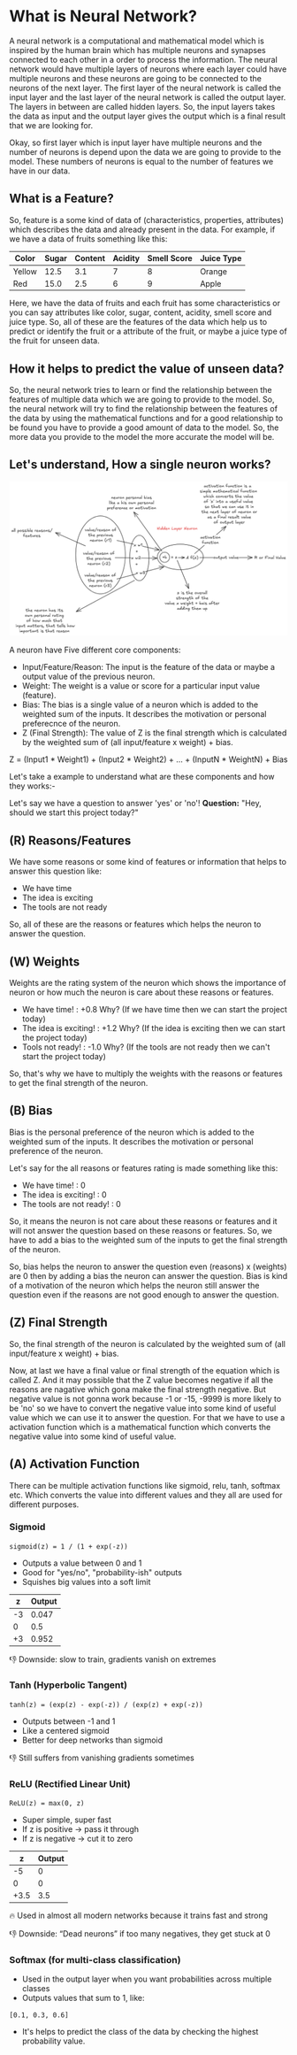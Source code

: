 # What is Neural Network?

A neural network is a computational and mathematical model which is inspired by the human brain which has multiple neurons and synapses connected to each other in a order to process the information. The neural network would have multiple layers of neurons where each layer could have multiple neurons and these neurons are going to be connected to the neurons of the next layer. The first layer of the neural network is called the input layer and the last layer of the neural network is called the output layer. The layers in between are called hidden layers. So, the input layers takes the data as input and the output layer gives the output which is a final result that we are looking for.

Okay, so first layer which is input layer have multiple neurons and the number of neurons is depend upon the data we are going to provide to the model. These numbers of neurons is equal to the number of features we have in our data.

## What is a Feature?

So, feature is a some kind of data of (characteristics, properties, attributes) which describes the data and already present in the data.
For example, if we have a data of fruits something like this:

| Color  | Sugar | Content | Acidity | Smell Score | Juice Type |
|--------|-------|---------|---------|-------------|------------|
| Yellow | 12.5  | 3.1     | 7       | 8           | Orange     |
| Red    | 15.0  | 2.5     | 6       | 9           | Apple      |

Here, we have the data of fruits and each fruit has some characteristics or you can say attributes like color, sugar, content, acidity, smell score and juice type. So, all of these are the features of the data which help us to predict or identify the fruit or a attribute of the fruit, or maybe a juice type of the fruit for unseen data.

## How it helps to predict the value of unseen data?

So, the neural network tries to learn or find the relationship between the features of multiple data which we are going to provide to the model.
So, the neural network will try to find the relationship between the features of the data by using the mathematical functions and for a good relationship to be found you have to provide a good amount of data to the model. So, the more data you provide to the model the more accurate the model will be.

## Let's understand, How a single neuron works?

![alt text](designs/neural_network.png)

A neuron have Five different core components:

- Input/Feature/Reason: The input is the feature of the data or maybe a output value of the previous neuron.
- Weight: The weight is a value or score for a particular input value (feature).
- Bias: The bias is a single value of a neuron which is added to the weighted sum of the inputs. It describes the motivation or personal preferecnce of the neuron.
- Z (Final Strength): The value of Z is the final strength which is calculated by the weighted sum of (all input/feature x weight) + bias.

Z = (Input1 * Weight1) + (Input2 * Weight2) + ... + (InputN * WeightN) + Bias

Let's take a example to understand what are these components and how they works:-

Let's say we have a question to answer 'yes' or 'no'!
**Question:** "Hey, should we start this project today?"

## (R) Reasons/Features

We have some reasons or some kind of features or information that helps to answer this question like:

- We have time
- The idea is exciting
- The tools are not ready

So, all of these are the reasons or features which helps the neuron to answer the question.

## (W) Weights

Weights are the rating system of the neuron which shows the importance of neuron or how much the neuron is care about these reasons or features.

- We have time! : +0.8 Why? (If we have time then we can start the project today)
- The idea is exciting! : +1.2 Why? (If the idea is exciting then we can start the project today)
- Tools not ready! : -1.0 Why? (If the tools are not ready then we can't start the project today)

So, that's why we have to multiply the weights with the reasons or features to get the final strength of the neuron.

## (B) Bias

Bias is the personal preference of the neuron which is added to the weighted sum of the inputs. It describes the motivation or personal preference of the neuron.

Let's say for the all reasons or features rating is made something like this:

- We have time! : 0
- The idea is exciting! : 0
- The tools are not ready! : 0

So, it means the neuron is not care about these reasons or features and it will not answer the question based on these reasons or features. So, we have to add a bias to the weighted sum of the inputs to get the final strength of the neuron.

So, bias helps the neuron to answer the question even (reasons) x (weights) are 0 then by adding a bias the neuron can answer the question.
Bias is kind of a motivation of the neuron which helps the neuron still answer the question even if the reasons are not good enough to answer the question.

## (Z) Final Strength

So, the final strength of the neuron is calculated by the weighted sum of (all input/feature x weight) + bias.

Now, at last we have a final value or final strength of the equation which is called Z. And it may possible that the Z value becomes negative if all the reasons are nagative which gona make the final strength negative. But negative value is not gonna work because -1 or -15, -9999 is more likely to be 'no' so we have to convert the negative value into some kind of useful value which we can use it to answer the question. For that we have to use a activation function which is a mathematical function which converts the negative value into some kind of useful value.

## (A) Activation Function

There can be multiple activation functions like sigmoid, relu, tanh, softmax etc. Which converts the value into different values and they all are used for different purposes.

### Sigmoid

```
sigmoid(z) = 1 / (1 + exp(-z))
```

- Outputs a value between 0 and 1
- Good for "yes/no", "probability-ish" outputs
- Squishes big values into a soft limit

| z	 |  Output |
|----|---------|
| -3 |	0.047  |
| 0	 |  0.5    |
| +3 |	0.952  |

👎 Downside: slow to train, gradients vanish on extremes

### Tanh (Hyperbolic Tangent)

```
tanh(z) = (exp(z) - exp(-z)) / (exp(z) + exp(-z))
```

- Outputs between -1 and 1
- Like a centered sigmoid
- Better for deep networks than sigmoid

👎 Still suffers from vanishing gradients sometimes

### ReLU (Rectified Linear Unit)

```
ReLU(z) = max(0, z)
```

- Super simple, super fast
- If z is positive → pass it through
- If z is negative → cut it to zero

| z	    | Output |
|-------|--------|
| -5    | 0      |
| 0	    | 0      |
| +3.5 	| 3.5    |

🔥 Used in almost all modern networks because it trains fast and strong

👎 Downside: “Dead neurons” if too many negatives, they get stuck at 0

### Softmax (for multi-class classification)

- Used in the output layer when you want probabilities across multiple classes
- Outputs values that sum to 1, like:

```
[0.1, 0.3, 0.6]
```

- It's helps to predict the class of the data by checking the highest probability value.
